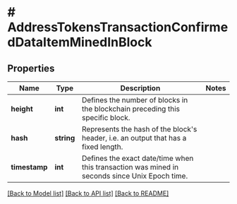 # # AddressTokensTransactionConfirmedDataItemMinedInBlock

## Properties

Name | Type | Description | Notes
------------ | ------------- | ------------- | -------------
**height** | **int** | Defines the number of blocks in the blockchain preceding this specific block. |
**hash** | **string** | Represents the hash of the block&#39;s header, i.e. an output that has a fixed length. |
**timestamp** | **int** | Defines the exact date/time when this transaction was mined in seconds since Unix Epoch time. |

[[Back to Model list]](../../README.md#models) [[Back to API list]](../../README.md#endpoints) [[Back to README]](../../README.md)
